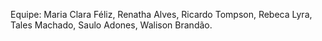 Equipe: Maria Clara Féliz, Renatha Alves, Ricardo Tompson, Rebeca Lyra, Tales Machado, Saulo Adones, Walison Brandão.
